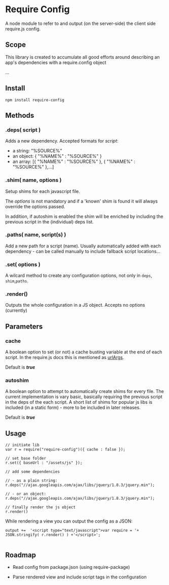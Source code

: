 
# Require Config

A node module to refer to and output (on the server-side) the client side require.js config.

## Scope 

This library is created to accumulate all good efforts around describing an app's dependencies with a require.config object

...

## Install

```
npm install require-config
```

## Methods

### .deps( script )

Adds a new dependency. Accepted formats for _script_: 
* a string: 		"%SOURCE%"
* an object: 	{ "%NAME%" : "%SOURCE%" }
* an array: 	[{ "%NAME%" : "%SOURCE%" }, { "%NAME%" : "%SOURCE%" },...]


### .shim( name, options )

Setup shims for each javascript file. 

The _options_ is not mandatory and if a 'known' shim is found it will always override the options passed. 

In addition, if autoshim is enabled the shim will be enriched by including the previous script in the (individual) deps list. 


### .paths( name, script(s) )

Add a new path for a script (name). Usually automatically added with each dependency - can be called manually to include fallback script locations...


### .set( options )

A wilcard method to create any configuration options, not only in ```deps```, ```shim```,```paths```.


### .render()

Outputs the whole configuration in a JS object. Accepts no options (currently)


## Parameters

### cache

A boolean option to set (or not) a cache busting variable at the end of each script. In the require.js docs this is mentioned as [urlArgs](http://requirejs.org/docs/api.html#config-urlArgs).

Default is ***true***

### autoshim

A boolean option to attempt to automatically create shims for every file. The current implementation is vary basic, basically requiring the previous script in the deps of the each script. A short list of shims for popular js libs is included (in a static form) - more to be included in later releases. 
  
Default is ***true***


## Usage

```
// initiate lib
var r = require("require-config")({ cache : false });

// set base folder
r.set({ baseUrl : "/assets/js" });

// add some dependencies

// - as a plain string:
r.deps("//ajax.googleapis.com/ajax/libs/jquery/1.8.3/jquery.min");

// - or an object: 
r.deps("//ajax.googleapis.com/ajax/libs/jquery/1.8.3/jquery.min");

// finally render the js object
r.render()

```

While rendering a view you can output the config as a JSON: 
```
output +=  '<script type="text/javascript">var require = '+ JSON.stringify( r.render() ) +'</script>';
		
```

## Roadmap

* Read config from package.json (using require-package)

* Parse rendered view and include script tags in the configuration 


